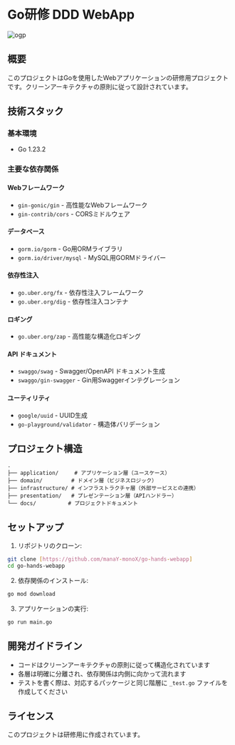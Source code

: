 # Go研修 DDD WebApp

![ogp](https://github.com/user-attachments/assets/1fd81192-e44e-425c-9c8d-8ab1b8d58f1b)

## 概要

このプロジェクトはGoを使用したWebアプリケーションの研修用プロジェクトです。クリーンアーキテクチャの原則に従って設計されています。

## 技術スタック

### 基本環境
- Go 1.23.2

### 主要な依存関係
#### Webフレームワーク
- `gin-gonic/gin` - 高性能なWebフレームワーク
- `gin-contrib/cors` - CORSミドルウェア

#### データベース
- `gorm.io/gorm` - Go用ORMライブラリ
- `gorm.io/driver/mysql` - MySQL用GORMドライバー

#### 依存性注入
- `go.uber.org/fx` - 依存性注入フレームワーク
- `go.uber.org/dig` - 依存性注入コンテナ

#### ロギング
- `go.uber.org/zap` - 高性能な構造化ロギング

#### API ドキュメント
- `swaggo/swag` - Swagger/OpenAPI ドキュメント生成
- `swaggo/gin-swagger` - Gin用Swaggerインテグレーション

#### ユーティリティ
- `google/uuid` - UUID生成
- `go-playground/validator` - 構造体バリデーション

## プロジェクト構造

```
.
├── application/     # アプリケーション層（ユースケース）
├── domain/         # ドメイン層（ビジネスロジック）
├── infrastructure/ # インフラストラクチャ層（外部サービスとの連携）
├── presentation/   # プレゼンテーション層（APIハンドラー）
└── docs/          # プロジェクトドキュメント
```

## セットアップ

1. リポジトリのクローン:
```bash
git clone [https://github.com/manaY-monoX/go-hands-webapp]
cd go-hands-webapp
```

2. 依存関係のインストール:
```bash
go mod download
```

3. アプリケーションの実行:
```bash
go run main.go
```

## 開発ガイドライン

- コードはクリーンアーキテクチャの原則に従って構造化されています
- 各層は明確に分離され、依存関係は内側に向かって流れます
- テストを書く際は、対応するパッケージと同じ階層に `_test.go` ファイルを作成してください

## ライセンス

このプロジェクトは研修用に作成されています。
